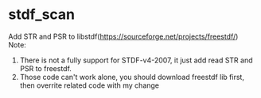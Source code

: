 # stdf_scan
Add STR and PSR to libstdf(https://sourceforge.net/projects/freestdf/)  
Note:  
1. There is not a fully support for STDF-v4-2007, it just add read STR and PSR to freestdf.  
2. Those code can't work alone, you should download freestdf lib first, then overrite related code with my change

